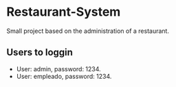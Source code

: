# Restaurant-System
Small project based on the administration of a restaurant.
## Users to loggin
- User: admin, password: 1234.
- User: empleado, password: 1234.
